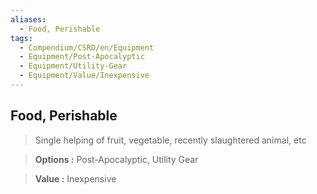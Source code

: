 ```yaml
---
aliases:
  - Food, Perishable
tags:
  - Compendium/CSRD/en/Equipment
  - Equipment/Post-Apocalyptic
  - Equipment/Utility-Gear
  - Equipment/Value/Inexpensive
---
```

  
    
## Food, Perishable    
    
>Single helping of fruit, vegetable, recently slaughtered animal, etc    
> **Options :** Post-Apocalyptic, Utility Gear    
> **Value :** Inexpensive